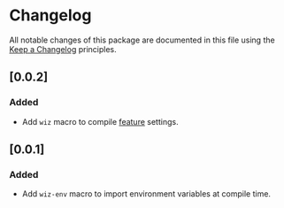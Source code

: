 # Changelog

All notable changes of this package are documented in this file using the [Keep a Changelog] principles.

[Keep a Changelog]: https://keepachangelog.com/

## [0.0.2]

### Added

* Add `wiz` macro to compile [feature] settings.

[feature]: https://www.gnu.org/software/emacs/manual/html_node/elisp/Named-Features.html

## [0.0.1]

### Added

 * Add `wiz-env` macro to import environment variables at compile time.
